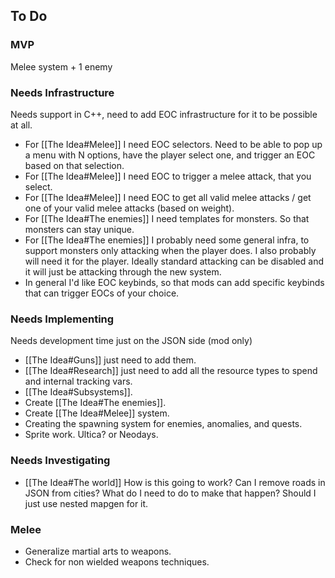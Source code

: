 ## To Do

### MVP
Melee system + 1 enemy

### Needs Infrastructure
Needs support in C++, need to add EOC infrastructure for it to be possible at all.
* For [[The Idea#Melee]] I need EOC selectors. Need to be able to pop up a menu with N options, have the player select one, and trigger an EOC based on that selection.
* For [[The Idea#Melee]] I need EOC to trigger a melee attack, that you select.
* For [[The Idea#Melee]] I need EOC to get all valid melee attacks / get one of your valid melee attacks (based on weight). 
* For [[The Idea#The enemies]] I need templates for monsters. So that monsters can stay unique.
* For [[The Idea#The enemies]] I probably need some general infra, to support monsters only attacking when the player does. I also probably will need it for the player. Ideally standard attacking can be disabled and it will just be attacking through the new system.
* In general I'd like EOC keybinds, so that mods can add specific keybinds that can trigger EOCs of your choice. 

### Needs Implementing
Needs development time just on the JSON side (mod only)
* [[The Idea#Guns]] just need to add them.
* [[The Idea#Research]] just need to add all the resource types to spend and internal tracking vars.
* [[The Idea#Subsystems]].
* Create [[The Idea#The enemies]].
* Create [[The Idea#Melee]] system. 
* Creating the spawning system for enemies, anomalies, and quests.
* Sprite work. Ultica? or Neodays. 

### Needs Investigating
* [[The Idea#The world]] How is this going to work? Can I remove roads in JSON from cities? What do I need to do to make that happen? Should I just use nested mapgen for it.



### Melee
* Generalize martial arts to weapons.
* Check for non wielded weapons techniques.